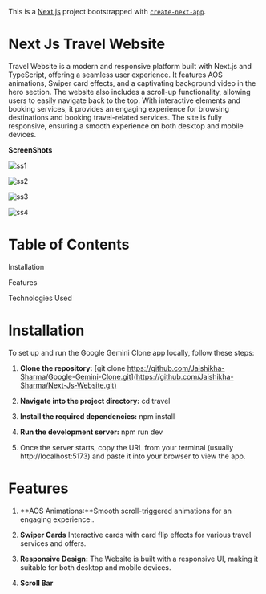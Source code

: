 This is a [Next.js](https://nextjs.org) project bootstrapped with [`create-next-app`](https://nextjs.org/docs/app/api-reference/cli/create-next-app).

# Next Js Travel Website

Travel Website is a modern and responsive platform built with Next.js and TypeScript, offering a seamless user experience. It features AOS animations, Swiper card effects, and a captivating background video in the hero section. The website also includes a scroll-up functionality, allowing users to easily navigate back to the top. With interactive elements and booking services, it provides an engaging experience for browsing destinations and booking travel-related services. The site is fully responsive, ensuring a smooth experience on both desktop and mobile devices.

**ScreenShots**

![ss1](https://github.com/user-attachments/assets/1d9c9a3d-af09-4842-aef0-4d5b52aa35b3)

![ss2](https://github.com/user-attachments/assets/5dbd4a73-35ec-419f-b0ef-739fa768ae62)

![ss3](https://github.com/user-attachments/assets/c9cd4a95-a950-43eb-bdbb-21c0e5215658)

![ss4](https://github.com/user-attachments/assets/3dc807e9-23bc-4515-9dee-984ffbe70552)

# Table of Contents

Installation

Features

Technologies Used

# Installation

To set up and run the Google Gemini Clone app locally, follow these steps:

1. **Clone the repository:** [git clone https://github.com/Jaishikha-Sharma/Google-Gemini-Clone.git](https://github.com/Jaishikha-Sharma/Next-Js-Website.git)

2. **Navigate into the project directory:** cd travel

3. **Install the required dependencies:** npm install

4. **Run the development server:** npm run dev

5. Once the server starts, copy the URL from your terminal (usually http://localhost:5173) and paste it into your browser to view the app.


# Features
1. **AOS Animations:**Smooth scroll-triggered animations for an engaging experience..

2. **Swiper Cards** Interactive cards with card flip effects for various travel services and offers.

3. **Responsive Design:** The Website is built with a responsive UI, making it suitable for both desktop and mobile devices.

4. **Scroll Bar**





